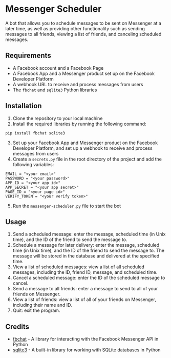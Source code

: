 # Messenger Scheduler

A bot that allows you to schedule messages to be sent on Messenger at a later time, as well as providing other functionality such as sending messages to all friends, viewing a list of friends, and canceling scheduled messages.

## Requirements

- A Facebook account and a Facebook Page
- A Facebook App and a Messenger product set up on the Facebook Developer Platform
- A webhook URL to receive and process messages from users
- The `fbchat` and `sqlite3` Python libraries

## Installation

1. Clone the repository to your local machine
2. Install the required libraries by running the following command:
```
pip install fbchat sqlite3
```

3. Set up your Facebook App and Messenger product on the Facebook Developer Platform, and set up a webhook to receive and process messages from users
4. Create a `secrets.py` file in the root directory of the project and add the following variables:
```
EMAIL = "<your email>"
PASSWORD = "<your password>"
APP_ID = "<your app id>"
APP_SECRET = "<your app secret>"
PAGE_ID = "<your page id>"
VERIFY_TOKEN = "<your verify token>"
```

5. Run the `messenger-scheduler.py` file to start the bot

## Usage

1. Send a scheduled message: enter the message, scheduled time (in Unix time), and the ID of the friend to send the message to.
2. Schedule a message for later delivery: enter the message, scheduled time (in Unix time), and the ID of the friend to send the message to. The message will be stored in the database and delivered at the specified time.
3. View a list of scheduled messages: view a list of all scheduled messages, including the ID, friend ID, message, and scheduled time.
4. Cancel a scheduled message: enter the ID of the scheduled message to cancel.
5. Send a message to all friends: enter a message to send to all of your friends on Messenger.
6. View a list of friends: view a list of all of your friends on Messenger, including their name and ID.
7. Quit: exit the program.

## Credits

- [fbchat](https://github.com/carpedm20/fbchat) - A library for interacting with the Facebook Messenger API in Python
- [sqlite3](https://docs.python.org/3/library/sqlite3.html) - A built-in library for working with SQLite databases in Python
